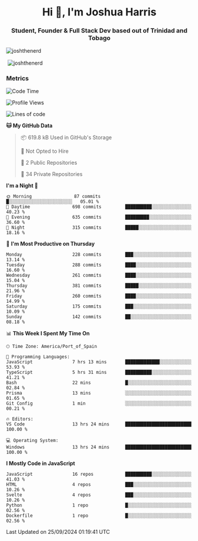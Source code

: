 <h1 align="center">Hi 👋, I'm Joshua Harris</h1>
<h3 align="center">Student, Founder & Full Stack Dev based out of Trinidad and Tobago</h3>

<p align="left"> <img src="https://komarev.com/ghpvc/?username=JoshTheDeveloperr" alt="joshthenerd" /> </p>

<p>&nbsp;<img align="center" src="https://github-readme-stats.vercel.app/api?username=JoshTheDeveloperr&show_icons=true&count_private=true" alt="joshthenerd" /></p>

### Metrics

<!--START_SECTION:waka-->
![Code Time](http://img.shields.io/badge/Code%20Time-942%20hrs%201%20min-blue)

![Profile Views](http://img.shields.io/badge/Profile%20Views-0-blue)

![Lines of code](https://img.shields.io/badge/From%20Hello%20World%20I%27ve%20Written-3.3%20million%20lines%20of%20code-blue)

**🐱 My GitHub Data** 

> 📦 619.8 kB Used in GitHub's Storage 
 > 
> 🚫 Not Opted to Hire
 > 
> 📜 2 Public Repositories 
 > 
> 🔑 34 Private Repositories 
 > 
**I'm a Night 🦉** 

```text
🌞 Morning                87 commits          █░░░░░░░░░░░░░░░░░░░░░░░░   05.01 % 
🌆 Daytime                698 commits         ██████████░░░░░░░░░░░░░░░   40.23 % 
🌃 Evening                635 commits         █████████░░░░░░░░░░░░░░░░   36.60 % 
🌙 Night                  315 commits         █████░░░░░░░░░░░░░░░░░░░░   18.16 % 
```
📅 **I'm Most Productive on Thursday** 

```text
Monday                   228 commits         ███░░░░░░░░░░░░░░░░░░░░░░   13.14 % 
Tuesday                  288 commits         ████░░░░░░░░░░░░░░░░░░░░░   16.60 % 
Wednesday                261 commits         ████░░░░░░░░░░░░░░░░░░░░░   15.04 % 
Thursday                 381 commits         █████░░░░░░░░░░░░░░░░░░░░   21.96 % 
Friday                   260 commits         ████░░░░░░░░░░░░░░░░░░░░░   14.99 % 
Saturday                 175 commits         ███░░░░░░░░░░░░░░░░░░░░░░   10.09 % 
Sunday                   142 commits         ██░░░░░░░░░░░░░░░░░░░░░░░   08.18 % 
```


📊 **This Week I Spent My Time On** 

```text
🕑︎ Time Zone: America/Port_of_Spain

💬 Programming Languages: 
JavaScript               7 hrs 13 mins       █████████████░░░░░░░░░░░░   53.93 % 
TypeScript               5 hrs 31 mins       ██████████░░░░░░░░░░░░░░░   41.21 % 
Bash                     22 mins             █░░░░░░░░░░░░░░░░░░░░░░░░   02.84 % 
Prisma                   13 mins             ░░░░░░░░░░░░░░░░░░░░░░░░░   01.65 % 
Git Config               1 min               ░░░░░░░░░░░░░░░░░░░░░░░░░   00.21 % 

🔥 Editors: 
VS Code                  13 hrs 24 mins      █████████████████████████   100.00 % 

💻 Operating System: 
Windows                  13 hrs 24 mins      █████████████████████████   100.00 % 
```

**I Mostly Code in JavaScript** 

```text
JavaScript               16 repos            ██████████░░░░░░░░░░░░░░░   41.03 % 
HTML                     4 repos             ███░░░░░░░░░░░░░░░░░░░░░░   10.26 % 
Svelte                   4 repos             ███░░░░░░░░░░░░░░░░░░░░░░   10.26 % 
Python                   1 repo              █░░░░░░░░░░░░░░░░░░░░░░░░   02.56 % 
Dockerfile               1 repo              █░░░░░░░░░░░░░░░░░░░░░░░░   02.56 % 
```




 Last Updated on 25/09/2024 01:19:41 UTC
<!--END_SECTION:waka-->
